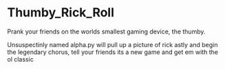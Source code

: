 # Thumby_Rick_Roll
Prank your friends on the worlds smallest gaming device, the thumby.

Unsuspectinly named alpha.py will pull up a picture of rick astly and begin the legendary chorus, tell your friends its a new game and get em with the ol classic
